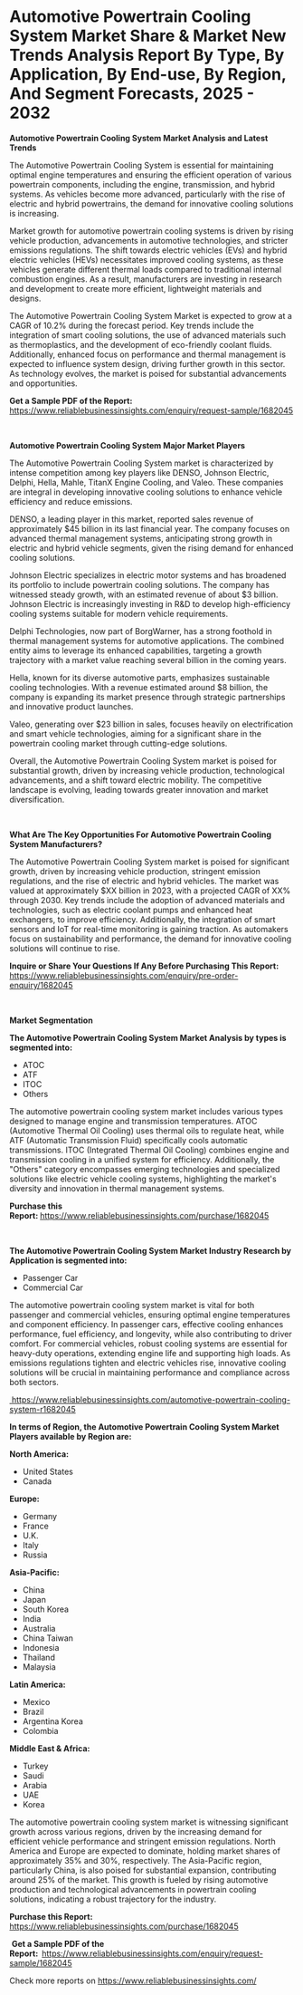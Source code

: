 <p><h1>Automotive Powertrain Cooling System Market Share & Market New Trends Analysis Report By Type, By Application, By End-use, By Region, And Segment Forecasts, 2025 - 2032</h1></p><p><strong>Automotive Powertrain Cooling System Market Analysis and Latest Trends</strong></p>
<p><p>The Automotive Powertrain Cooling System is essential for maintaining optimal engine temperatures and ensuring the efficient operation of various powertrain components, including the engine, transmission, and hybrid systems. As vehicles become more advanced, particularly with the rise of electric and hybrid powertrains, the demand for innovative cooling solutions is increasing.</p><p>Market growth for automotive powertrain cooling systems is driven by rising vehicle production, advancements in automotive technologies, and stricter emissions regulations. The shift towards electric vehicles (EVs) and hybrid electric vehicles (HEVs) necessitates improved cooling systems, as these vehicles generate different thermal loads compared to traditional internal combustion engines. As a result, manufacturers are investing in research and development to create more efficient, lightweight materials and designs.</p><p>The Automotive Powertrain Cooling System Market is expected to grow at a CAGR of 10.2% during the forecast period. Key trends include the integration of smart cooling solutions, the use of advanced materials such as thermoplastics, and the development of eco-friendly coolant fluids. Additionally, enhanced focus on performance and thermal management is expected to influence system design, driving further growth in this sector. As technology evolves, the market is poised for substantial advancements and opportunities.</p></p>
<p><strong>Get a Sample PDF of the Report:&nbsp;</strong> <a href="https://www.reliablebusinessinsights.com/enquiry/request-sample/1682045?utm_campaign=2768&utm_medium=2&utm_source=Github&utm_content=ia&utm_term=24032025&utm_id=automotive-powertrain-cooling-system">https://www.reliablebusinessinsights.com/enquiry/request-sample/1682045</a></p>
<p>&nbsp;</p>
<p><strong>Automotive Powertrain Cooling System Major Market Players</strong></p>
<p><p>The Automotive Powertrain Cooling System market is characterized by intense competition among key players like DENSO, Johnson Electric, Delphi, Hella, Mahle, TitanX Engine Cooling, and Valeo. These companies are integral in developing innovative cooling solutions to enhance vehicle efficiency and reduce emissions.</p><p>DENSO, a leading player in this market, reported sales revenue of approximately $45 billion in its last financial year. The company focuses on advanced thermal management systems, anticipating strong growth in electric and hybrid vehicle segments, given the rising demand for enhanced cooling solutions.</p><p>Johnson Electric specializes in electric motor systems and has broadened its portfolio to include powertrain cooling solutions. The company has witnessed steady growth, with an estimated revenue of about $3 billion. Johnson Electric is increasingly investing in R&D to develop high-efficiency cooling systems suitable for modern vehicle requirements.</p><p>Delphi Technologies, now part of BorgWarner, has a strong foothold in thermal management systems for automotive applications. The combined entity aims to leverage its enhanced capabilities, targeting a growth trajectory with a market value reaching several billion in the coming years.</p><p>Hella, known for its diverse automotive parts, emphasizes sustainable cooling technologies. With a revenue estimated around $8 billion, the company is expanding its market presence through strategic partnerships and innovative product launches.</p><p>Valeo, generating over $23 billion in sales, focuses heavily on electrification and smart vehicle technologies, aiming for a significant share in the powertrain cooling market through cutting-edge solutions.</p><p>Overall, the Automotive Powertrain Cooling System market is poised for substantial growth, driven by increasing vehicle production, technological advancements, and a shift toward electric mobility. The competitive landscape is evolving, leading towards greater innovation and market diversification.</p></p>
<p>&nbsp;</p>
<p><strong>What Are The Key Opportunities For Automotive Powertrain Cooling System Manufacturers?</strong></p>
<p><p>The Automotive Powertrain Cooling System market is poised for significant growth, driven by increasing vehicle production, stringent emission regulations, and the rise of electric and hybrid vehicles. The market was valued at approximately $XX billion in 2023, with a projected CAGR of XX% through 2030. Key trends include the adoption of advanced materials and technologies, such as electric coolant pumps and enhanced heat exchangers, to improve efficiency. Additionally, the integration of smart sensors and IoT for real-time monitoring is gaining traction. As automakers focus on sustainability and performance, the demand for innovative cooling solutions will continue to rise.</p></p>
<p><strong>Inquire or Share Your Questions If Any Before Purchasing This Report:</strong> <a href="https://www.reliablebusinessinsights.com/enquiry/pre-order-enquiry/1682045?utm_campaign=2768&utm_medium=2&utm_source=Github&utm_content=ia&utm_term=24032025&utm_id=automotive-powertrain-cooling-system">https://www.reliablebusinessinsights.com/enquiry/pre-order-enquiry/1682045</a></p>
<p>&nbsp;</p>
<p><strong>Market Segmentation</strong></p>
<p><strong>The Automotive Powertrain Cooling System Market Analysis by types is segmented into:</strong></p>
<p><ul><li>ATOC</li><li>ATF</li><li>ITOC</li><li>Others</li></ul></p>
<p><p>The automotive powertrain cooling system market includes various types designed to manage engine and transmission temperatures. ATOC (Automotive Thermal Oil Cooling) uses thermal oils to regulate heat, while ATF (Automatic Transmission Fluid) specifically cools automatic transmissions. ITOC (Integrated Thermal Oil Cooling) combines engine and transmission cooling in a unified system for efficiency. Additionally, the "Others" category encompasses emerging technologies and specialized solutions like electric vehicle cooling systems, highlighting the market's diversity and innovation in thermal management systems.</p></p>
<p><strong>Purchase this Report:&nbsp;</strong><a href="https://www.reliablebusinessinsights.com/purchase/1682045?utm_campaign=2768&utm_medium=2&utm_source=Github&utm_content=ia&utm_term=24032025&utm_id=automotive-powertrain-cooling-system">https://www.reliablebusinessinsights.com/purchase/1682045</a></p>
<p>&nbsp;</p>
<p><strong>The Automotive Powertrain Cooling System Market Industry Research by Application is segmented into:</strong></p>
<p><ul><li>Passenger Car</li><li>Commercial Car</li></ul></p>
<p><p>The automotive powertrain cooling system market is vital for both passenger and commercial vehicles, ensuring optimal engine temperatures and component efficiency. In passenger cars, effective cooling enhances performance, fuel efficiency, and longevity, while also contributing to driver comfort. For commercial vehicles, robust cooling systems are essential for heavy-duty operations, extending engine life and supporting high loads. As emissions regulations tighten and electric vehicles rise, innovative cooling solutions will be crucial in maintaining performance and compliance across both sectors.</p></p>
<p><a href="https://www.reliablebusinessinsights.com/automotive-powertrain-cooling-system-r1682045?utm_campaign=2768&utm_medium=2&utm_source=Github&utm_content=ia&utm_term=24032025&utm_id=automotive-powertrain-cooling-system">&nbsp;https://www.reliablebusinessinsights.com/automotive-powertrain-cooling-system-r1682045</a></p>
<p><strong>In terms of Region, the Automotive Powertrain Cooling System Market Players available by Region are:</strong></p>
<p>
    <p> <strong> North America: </strong>
        <ul>
            <li>United States</li>
            <li>Canada</li>
        </ul>
        </p> 
    <p> <strong> Europe: </strong>
        <ul>
            <li>Germany</li>
            <li>France</li>
            <li>U.K.</li>
            <li>Italy</li>
            <li>Russia</li>
        </ul>
        </p> 
    <p> <strong> Asia-Pacific: </strong>
        <ul>
            <li>China</li>
            <li>Japan</li>
            <li>South Korea</li>
            <li>India</li>
            <li>Australia</li>
            <li>China Taiwan</li>
            <li>Indonesia</li>
            <li>Thailand</li>
            <li>Malaysia</li>
        </ul>
        </p> 
    <p> <strong> Latin America: </strong>
        <ul>
            <li>Mexico</li>
            <li>Brazil</li>
            <li>Argentina Korea</li>
            <li>Colombia</li>
        </ul>
        </p> 
    <p> <strong> Middle East & Africa: </strong>
        <ul>
            <li>Turkey</li>
            <li>Saudi</li>
            <li>Arabia</li>
            <li>UAE</li>
            <li>Korea</li>
        </ul>
    </p>
    </p>
<p><p>The automotive powertrain cooling system market is witnessing significant growth across various regions, driven by the increasing demand for efficient vehicle performance and stringent emission regulations. North America and Europe are expected to dominate, holding market shares of approximately 35% and 30%, respectively. The Asia-Pacific region, particularly China, is also poised for substantial expansion, contributing around 25% of the market. This growth is fueled by rising automotive production and technological advancements in powertrain cooling solutions, indicating a robust trajectory for the industry.</p></p>
<p><strong>Purchase this Report: </strong><a href="https://www.reliablebusinessinsights.com/purchase/1682045?utm_campaign=2768&utm_medium=2&utm_source=Github&utm_content=ia&utm_term=24032025&utm_id=automotive-powertrain-cooling-system">https://www.reliablebusinessinsights.com/purchase/1682045</a></p>
<p>&nbsp;<strong>Get a Sample PDF of the Report:&nbsp;&nbsp;</strong><a href="https://www.reliablebusinessinsights.com/enquiry/request-sample/1682045?utm_campaign=2768&utm_medium=2&utm_source=Github&utm_content=ia&utm_term=24032025&utm_id=automotive-powertrain-cooling-system">https://www.reliablebusinessinsights.com/enquiry/request-sample/1682045</a></p>
<p><strong></strong></p>
<p>Check more reports on <a href="https://www.reliablebusinessinsights.com/?utm_campaign=2768&utm_medium=2&utm_source=Github&utm_content=ia&utm_term=24032025&utm_id=automotive-powertrain-cooling-system">https://www.reliablebusinessinsights.com/</a></p>